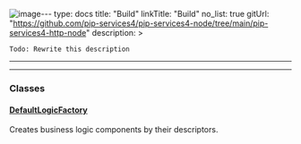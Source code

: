 ![image](https://github.com/pip-services/pip-services-docs/assets/68734409/551fd72b-9232-4271-af45-a010f582b5e7)---
type: docs
title: "Build"
linkTitle: "Build"
no_list: true
gitUrl: "https://github.com/pip-services4/pip-services4-node/tree/main/pip-services4-http-node"
description: >
    
    Todo: Rewrite this description

---
---

<div class="module-body">

### Classes

#### [DefaultLogicFactory](default_http_factory)
Creates business logic components by their descriptors.

</div>
